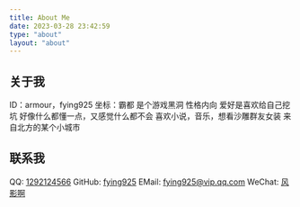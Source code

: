 ```yaml
---
title: About Me
date: 2023-03-28 23:42:59
type: "about"
layout: "about"
---
```

## 关于我
ID：armour，fying925
坐标：霸都
是个游戏黑洞
性格内向
爱好是喜欢给自己挖坑
好像什么都懂一点，又感觉什么都不会
喜欢小说，音乐，想看沙雕群友女装
来自北方的某个小城市

## 联系我
QQ: [1292124566](http://wpa.qq.com/msgrd?v=3&uin=1292124566&site=qq&menu=yes)
GitHub: [fying925](https://github.com/fying925)
EMail: fying925@vip.qq.com
WeChat: [风影啊](https://mp.weixin.qq.com/mp/qrcode?scene=10000004&size=102&__biz=MzAxNDEzNTExOA==&mid=2247485179&idx=1&sn=4f04577b65ab8178c3cb38657417b352&send_time=)